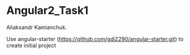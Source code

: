 # Angular2_Task1

Aliaksandr Kamianchuk. 

Use angular-starter (https://github.com/gdi2290/angular-starter.git) to create initial project

